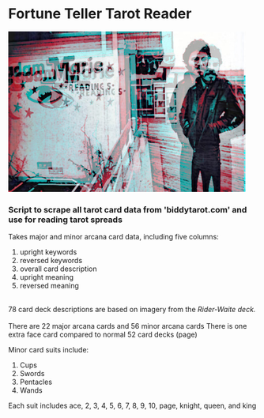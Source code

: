 <h1>Fortune Teller Tarot Reader</h1>

![alt text](madam_marie_image_bruce.jpg)

<h3>Script to scrape all tarot card data from 'biddytarot.com' and use for reading tarot spreads</h3>

Takes major and minor arcana card data, including five columns:


  1. upright keywords
  2. reversed keywords 
  3. overall card description 
  4. upright meaning 
  5. reversed meaning


<br>
78 card deck descriptions are based on imagery from the <i>Rider-Waite deck.</i><br><br>
There are 22 major arcana cards and 56 minor arcana cards
There is one extra face card compared to normal 52 card decks (page)

Minor card suits include: 

1. Cups
2. Swords
3. Pentacles
4. Wands

Each suit includes ace, 2, 3, 4, 5, 6, 7, 8, 9, 10, page, knight, queen, and king


